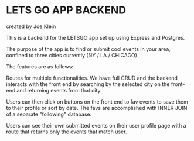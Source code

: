 # LETS GO APP BACKEND
created by Joe Klein

This is a backend for the LETSGO app set up using Express and Postgres.

The purpose of the app is to find or submit cool events in your area, confined to three cities currently (NY / LA / CHICAGO)

The features are as follows:

Routes for multiple functionalities. We have full CRUD and the backend interacts with the front end by searching by the selected city on the front-end and returning events from that city.

Users can then click on buttons on the front end to fav events to save them to their profile or sort by date. The favs are accomplished with INNER JOIN of a separate "following" database.

Users can see their own submitted events on their user profile page with a route that returns only the events that match user.